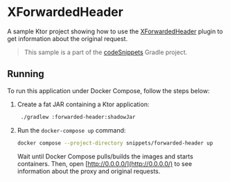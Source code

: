 # XForwardedHeader

A sample Ktor project showing how to use the [XForwardedHeader](https://ktor.io/docs/forward-headers.html) plugin to get information about the original request.
> This sample is a part of the [codeSnippets](../../README.md) Gradle project.

## Running

To run this application under Docker Compose, follow the steps below:
1. Create a fat JAR containing a Ktor application:
   ```Bash
    ./gradlew :forwarded-header:shadowJar
   ```
2. Run the `docker-compose up` command:
   ```Bash
   docker compose --project-directory snippets/forwarded-header up
   ```
   Wait until Docker Compose pulls/builds the images and starts containers.
   Then, open [http://0.0.0.0/](http://0.0.0.0/) to see information about the proxy and original requests.